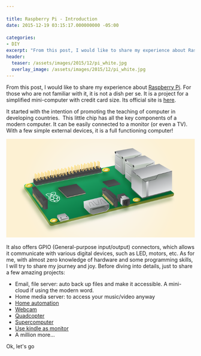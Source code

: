 ```yaml
---

title: Raspberry Pi - Introduction
date: 2015-12-19 03:15:17.000000000 -05:00

categories:
- DIY
excerpt: "From this post, I would like to share my experience about Raspberry Pi"
header:
  teaser: /assets/images/2015/12/pi_white.jpg
  overlay_image: /assets/images/2015/12/pi_white.jpg
---
```

From this post, I would like to share my experience about [Raspberry Pi](https://en.wikipedia.org/wiki/Raspberry_Pi). For those who are not familiar with it, it is not a dish per se. It is a project for a simplified mini-computer with credit card size. Its official site is [here](https://www.raspberrypi.org/).

It started with the intention of promoting the teaching of computer in developing countries.  This little chip has all the key components of a modern computer. It can be easily connected to a monitor (or even a TV). With a few simple external devices, it is a full functioning computer!


![alt text](/assets/images/2015/12/pi_2_model_b.png)

It also offers GPIO (General-purpose input/output) connectors, which allows it communicate with various digital devices, such as LED, motors, etc.
As for me, with almost zero knowledge of hardware and some programming skills, I will try to share my journey and joy.
Before diving into details, just to share a few amazing projects:

* Email, file server: auto back up files and make it accessible. A mini-cloud if using the modern word.
* Home media server: to access your music/video anyway
* [Home automation](http://www.instructables.com/id/Raspberry-Pi-GPIO-home-automation/)
* [Webcam](https://www.raspberrypi.org/blog/tag/webcam/)
* [Quadcopter](http://hackaday.com/2012/12/01/raspberry-pi-quadcopter)
* [Supercomputer](https://www.southampton.ac.uk/~sjc/raspberrypi/)
* [Use kindle as monitor](http://www.ponnuki.net/2012/09/kindleberry-pi/)
* A million more...

Ok, let's go


